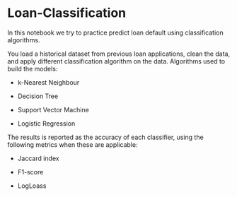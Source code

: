 # Loan-Classification

In this notebook we try to practice predict loan default using classification algorithms.

You load a historical dataset from previous loan applications, clean the data, and apply different classification algorithm on the data. Algorithms used to build the models:

- k-Nearest Neighbour

- Decision Tree

- Support Vector Machine

- Logistic Regression

The results is reported as the accuracy of each classifier, using the following metrics when these are applicable:

- Jaccard index

- F1-score

- LogLoass

